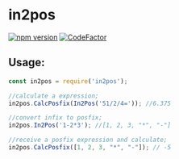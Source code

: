 # in2pos
[![npm version](https://badge.fury.io/js/in2pos.svg)](https://badge.fury.io/js/in2pos) [![CodeFactor](https://www.codefactor.io/repository/github/wllr9505/in2pos/badge)](https://www.codefactor.io/repository/github/wllr9505/in2pos)
## Usage:

```js
const in2pos = require('in2pos');

//calculate a expression;
in2pos.CalcPosfix(In2Pos('51/2/4=')); //6.375

//convert infix to posfix;
in2pos.In2Pos('1-2*3'); //[1, 2, 3, "*", "-"]

//receive a posfix expression and calculate;
in2pos.CalcPosfix([1, 2, 3, "*", "-"]); // -5
````

